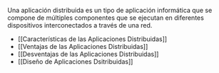 Una aplicación distribuida es un tipo de aplicación informática que se compone de múltiples componentes que se ejecutan en diferentes dispositivos interconectados a través de una red.

- [[Características de las Aplicaciones Distribuidas]]
- [[Ventajas de las Aplicaciones Distribuidas]]
- [[Desventajas de las Aplicaciones Distribuidas]]
- [[Diseño de Aplicaciones Dsitribuidas]]
